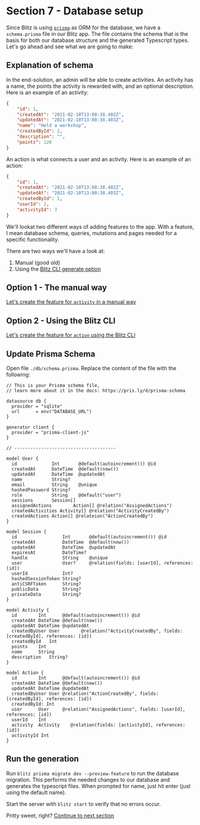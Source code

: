 # Section 7 - Database setup
Since Blitz is using [`prisma`](https://www.prisma.io/) as ORM for the database, we have a `schema.prisma` file in our Blitz app. The file contains the schema that is the basis for both our database structure and the generated Typescript types. Let's go ahead and see what we are going to make:

## Explanation of schema
In the end-solution, an admin will be able to create activities. An activity has a name, the points the activity is rewarded with, and an optional description.
Here is an example of an activity: 
```json
{
	"id": 1,
	"createdAt": "2021-02-10T13:08:38.402Z",
  	"updatedAt": "2021-02-10T13:08:38.403Z",
	"name": "Held a workshop",
	"createdById": 2,
	"description": "",
	"points": 120
}
```
An action is what connects a user and an activity.
Here is an example of an action:
```json
{
	"id": 1,
	"createdAt": "2021-02-10T13:08:38.402Z",
  	"updatedAt": "2021-02-10T13:08:38.403Z",
	"createdById": 1,
	"userId": 2,
	"activityId": 3
}
```

We'll lookat two different ways of adding features to the app. With a feature, I mean database schema, queries, mutations and pages needed for a specific functionality.

There are two ways we'll have a look at: 
1) Manual (good old)
2) Using the [Blitz CLI generate option](https://blitzjs.com/docs/cli-generate)

## Option 1 - The manual way
[Let's create the feature for `activity` in a manual way](./MANUAL.md)

## Option 2 - Using the Blitz CLI
[Let's create the feature for `action` using the Blitz CLI](./BLITZCLI.md)

## Update Prisma Schema
Open file `./db/schema.prisma`. Replace the content of the file with the following:
```prisma
// This is your Prisma schema file,
// learn more about it in the docs: https://pris.ly/d/prisma-schema

datasource db {
  provider = "sqlite"
  url      = env("DATABASE_URL")
}

generator client {
  provider = "prisma-client-js"
}

// --------------------------------------

model User {
  id             Int       @default(autoincrement()) @id
  createdAt      DateTime  @default(now())
  updatedAt      DateTime  @updatedAt
  name           String?
  email          String    @unique
  hashedPassword String?
  role           String    @default("user")
  sessions       Session[]
  assignedActions		 Action[] @relation("AssignedActions")
  createdActivities	Activity[] @relation("ActivityCreatedBy")
  createdActions Action[] @relateion("ActionCreatedBy")
}

model Session {
  id                 Int       @default(autoincrement()) @id
  createdAt          DateTime  @default(now())
  updatedAt          DateTime  @updatedAt
  expiresAt          DateTime?
  handle             String    @unique
  user               User?     @relation(fields: [userId], references: [id])
  userId             Int?
  hashedSessionToken String?
  antiCSRFToken      String?
  publicData         String?
  privateData        String?
}

model Activity {
  id        Int      @default(autoincrement()) @id
  createdAt DateTime @default(now())
  updatedAt DateTime @updatedAt
  createdByUser	User		@relation("ActivityCreatedBy", fields: [createdById], references: [id])
  createdById	Int
  points    Int
  name		String
  description	String?
}

model Action {
  id        Int      @default(autoincrement()) @id
  createdAt DateTime @default(now())
  updatedAt DateTime @updatedAt
  createdByUser User @relation("ActionCreatedBy", fields: [createdById], references: [id])
  createdById: Int
  user		User	 @relation("AssignedActions", fields: [userId], references: [id])
  userId	Int
  activity	Activity	@relation(fields: [activityId], references: [id])
  activityId Int
}
```



## Run the generation
Run `blitz prisma migrate dev --preview-feature` to run the database migration. This performs the needed changes to our database and generates the typescript files. When prompted for name, just hit enter (just using the default name).

Start the server with `blitz start` to verify that no errors occur.

Pritty sweet, right? [Continue to next section](../eight)